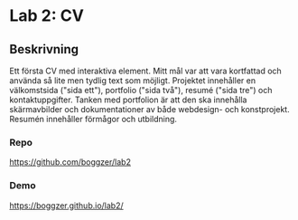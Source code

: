 # Lab 2: CV

## Beskrivning
Ett första CV med interaktiva element. Mitt mål var att vara kortfattad och använda så lite men tydlig text som möjligt. Projektet innehåller en välkomstsida ("sida ett"), portfolio ("sida två"), resumé ("sida tre") och kontaktuppgifter. Tanken med portfolion är att den ska innehålla skärmavbilder och dokumentationer av både webdesign- och konstprojekt. Resumén innehåller förmågor och utbildning.


### Repo
https://github.com/boggzer/lab2

### Demo
https://boggzer.github.io/lab2/